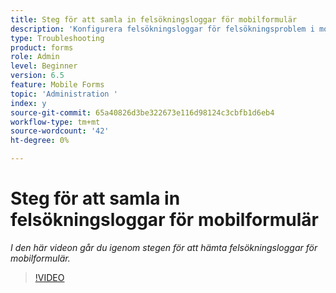 ```yaml
---
title: Steg för att samla in felsökningsloggar för mobilformulär
description: 'Konfigurera felsökningsloggar för felsökningsproblem i mobilformulär '
type: Troubleshooting
product: forms
role: Admin
level: Beginner
version: 6.5
feature: Mobile Forms
topic: 'Administration '
index: y
source-git-commit: 65a40826d3be322673e116d98124c3cbfb1d6eb4
workflow-type: tm+mt
source-wordcount: '42'
ht-degree: 0%

---
```



# Steg för att samla in felsökningsloggar för mobilformulär

*I den här videon går du igenom stegen för att hämta felsökningsloggar för mobilformulär.*

>[!VIDEO](https://video.tv.adobe.com/v/335516?quality=9&learn=on)
